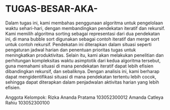 # TUGAS-BESAR-AKA-

Dalam tugas ini, kami membahas penggunaan algoritma untuk pengelolaan waktu sehari-hari, 
dengan membandingkan pendekatan iteratif dan rekursif. Kami memilih algoritma sorting sebagai 
representasi dari dua pendekatan ini, di mana bubble sort digunakan sebagai contoh iteratif dan merge 
sort untuk contoh rekursif. Pendekatan ini diterapkan dalam situasi seperti pengaturan jadwal harian 
dan penentuan prioritas tugas untuk meningkatkan produktivitas. Selain itu, kami akan melakukan 
penelitian dan perhitungan kompleksitas waktu asimptotik dari kedua algoritma tersebut, guna 
memahami situasi di mana pendekatan iteratif dapat lebih efisien dibandingkan rekursif, dan sebaliknya. 
Dengan analisis ini, kami berharap dapat mengidentifikasi situasi di mana pendekatan tertentu lebih 
cocok, sehingga dapat diterapkan dalam penjadwalan aktivitas harian yang lebih efisien. 

Anggota Kelompok:
Rizka Ananda Pratama    103052300012
Amanda Catleya Rahiu    103052300100
